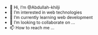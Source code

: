 - 👋 Hi, I’m @Abdullah-khilji
- 👀 I’m interested in web technologies
- 🌱 I’m currently learning web development 
- 💞️ I’m looking to collaborate on ...
- 📫 How to reach me ...

<!---
Abdullah-khilji/Abdullah-khilji is a ✨ special ✨ repository because its `README.md` (this file) appears on your GitHub profile.
You can click the Preview link to take a look at your changes.
--->
